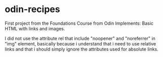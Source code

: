 # odin-recipes
First project from the Foundations Course from Odin
Implements: Basic HTML with links and images.

I did not use the attribute rel that include "noopener" and "noreferrer" in "img" element, basically because 
i understand that i need to use relative links and that i should simply ignore the attributes
used for absolute links.
